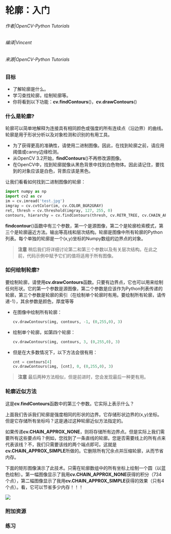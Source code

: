 # 轮廓：入门

###### 作者|OpenCV-Python Tutorials
###### 编译|Vincent
###### 来源|OpenCV-Python Tutorials  

### 目标

- 了解轮廓是什么。
- 学习查找轮廓，绘制轮廓等。
- 你将看到以下功能：**cv.findContours**()，**cv.drawContours**()

### 什么是轮廓?

轮廓可以简单地解释为连接具有相同颜色或强度的所有连续点（沿边界）的曲线。轮廓是用于形状分析以及对象检测和识别的有用工具。

- 为了获得更高的准确性，请使用二进制图像。因此，在找到轮廓之前，请应用阈值或canny边缘检测。
- 从OpenCV 3.2开始，**findContours**()不再修改源图像。
- 在OpenCV中，找到轮廓就像从黑色背景中找到白色物体。因此请记住，要找到的对象应该是白色，背景应该是黑色。

让我们看看如何找到二进制图像的轮廓： 

```python
import numpy as np
import cv2 as cv
im = cv.imread('test.jpg')
imgray = cv.cvtColor(im, cv.COLOR_BGR2GRAY)
ret, thresh = cv.threshold(imgray, 127, 255, 0)
contours, hierarchy = cv.findContours(thresh, cv.RETR_TREE, cv.CHAIN_APPROX_SIMPLE)
```

**findcontour**()函数中有三个参数，第一个是源图像，第二个是轮廓检索模式，第三个是轮廓逼近方法。输出等高线和层次结构。轮廓是图像中所有轮廓的Python列表。每个单独的轮廓是一个(x,y)坐标的Numpy数组的边界点的对象。

> **注意**
  稍后我们将详细讨论第二和第三个参数以及有关层次结构。在此之前，代码示例中赋予它们的值将适用于所有图像。

### 如何绘制轮廓?

要绘制轮廓，请使用**cv.drawContours**函数。只要有边界点，它也可以用来绘制任何形状。它的第一个参数是源图像，第二个参数是应该作为Python列表传递的轮廓，第三个参数是轮廓的索引（在绘制单个轮廓时有用。要绘制所有轮廓，请传递-1），其余参数是颜色，厚度等等

- 在图像中绘制所有轮廓：
  ```python
  cv.drawContours(img, contours, -1, (0,255,0), 3)
  ```

- 绘制单个轮廓，如第四个轮廓：
  ```python
  cv.drawContours(img, contours, 3, (0,255,0), 3) 
  ```

- 但是在大多数情况下，以下方法会很有用：
  ```python
  cnt = contours[4]
  cv.drawContours(img, [cnt], 0, (0,255,0), 3)
  ```

> **注意**
  最后两种方法相似，但是前进时，您会发现最后一种更有用。

### 轮廓近似方法

这是**cv.findContours**函数中的第三个参数。它实际上表示什么？

上面我们告诉我们轮廓是强度相同的形状的边界。它存储形状边界的(x,y)坐标。但是它存储所有坐标吗？这是通过这种轮廓近似方法指定的。

如果传递**cv.CHAIN_APPROX_NONE**，则将存储所有边界点。但是实际上我们需要所有这些要点吗？例如，您找到了一条直线的轮廓。您是否需要线上的所有点来代表该线？不，我们只需要该线的两个端点即可。这就是**cv.CHAIN_APPROX_SIMPLE**所做的。它删除所有冗余点并压缩轮廓，从而节省内存。

下面的矩形图像演示了此技术。只需在轮廓数组中的所有坐标上绘制一个圆（以蓝色绘制）。第一幅图像显示了我用**cv.CHAIN_APPROX_NONE**获得的积分（734个点），第二幅图像显示了我用**cv.CHAIN_APPROX_SIMPLE**获得的效果（只有4个点）。看，它可以节省多少内存！！！

![](http://qiniu.aihubs.net/none.jpg)

### 附加资源

### 练习